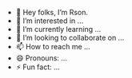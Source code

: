 - 👋 Hey folks, I’m Rson.
- 👀 I’m interested in ...
- 🌱 I’m currently learning ...
- 💞️ I’m looking to collaborate on ...
- 📫 How to reach me ...
- 😄 Pronouns: ...
- ⚡ Fun fact: ...

<!---
RsonShta/RsonShta is a ✨ special ✨ repository because its `README.md` (this file) appears on your GitHub profile.
You can click the Preview link to take a look at your changes.
--->
